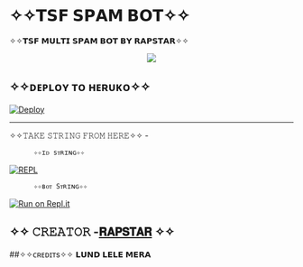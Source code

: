 # ✧✧𝗧𝗦𝗙 𝗦𝗣𝗔𝗠 𝗕𝗢𝗧✧✧




✧✧𝗧𝗦𝗙 𝗠𝗨𝗟𝗧𝗜 𝗦𝗣𝗔𝗠 𝗕𝗢𝗧 𝗕𝗬 𝗥𝗔𝗣𝗦𝗧𝗔𝗥✧✧



<p align="center">
  <img src="https://telegra.ph/file/a604b3e6120ac54eb3075.jpg">

</p>

## ✧✧ᴅᴇᴘʟᴏʏ ᴛᴏ ʜᴇʀᴜᴋᴏ✧✧

 
[![Deploy](https://www.herokucdn.com/deploy/button.svg)](https://dashboard.heroku.com/new?templat=https://github.com/Neel-19450/Tsf-spam) 

------------------------------------------------

✧✧𝚃𝙰𝙺𝙴 𝚂𝚃𝚁𝙸𝙽𝙶 𝙵𝚁𝙾𝙼 𝙷𝙴𝚁𝙴✧✧ - 

          ✧✧ɪᴅ sᴛʀɪɴɢ✧✧


[![REPL](https://repl.it/badge/github/DARKAMAN6/KGF-MULTI-SPAM-BOT)](https://replit.com/@DARKAMAN6/KGF-MULTI-SPAM-REPLIT-BY-DARKAMAN6)
 

          ✧✧ʙᴏᴛ Sᴛʀɪɴɢ✧✧


[![Run on Repl.it](https://repl.it/badge/github/YukkiBot/YukkiSpamBot)](https://replit.com/@unknownforall1/SPAM-BOT-REPL-BY-SIDDHANT-DEVIL)


     
## ✧✧ 𝙲𝚁𝙴𝙰𝚃𝙾𝚁 -[𝗥𝗔𝗣𝗦𝗧𝗔𝗥](https://t.me/owner_of_tsf_rapstar) ✧✧




##✧✧ᴄʀᴇᴅɪᴛs✧✧
𝗟𝗨𝗡𝗗 𝗟𝗘𝗟𝗘 𝗠𝗘𝗥𝗔 

